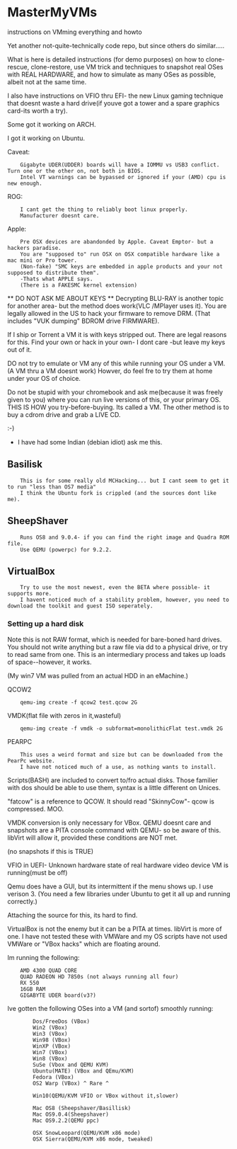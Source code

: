 # MasterMyVMs
instructions on VMming everything and howto

Yet another not-quite-technically code repo, but since others do similar.....

What is here is detailed instructions (for demo purposes) on how to clone-rescue, clone-restore, use VM trick and techniques to snapshot real OSes with REAL HARDWARE, and how to simulate as many OSes as possible, albeit not at the same time.

I also have instructions on VFIO thru EFI- the new Linux gaming technique that doesnt waste a hard drive(if youve got a tower and a spare graphics card-its worth a try).

Some got it working on ARCH.

I got it working on Ubuntu.

Caveat:

		Gigabyte UDER(UDDER) boards will have a IOMMU vs USB3 conflict. Turn one or the other on, not both in BIOS.
		Intel VT warnings can be bypassed or ignored if your (AMD) cpu is new enough.
ROG:
	
		I cant get the thing to reliably boot linux properly.
		Manufacturer doesnt care.
		
				
Apple:

		Pre OSX devices are abandonded by Apple. Caveat Emptor- but a hackers paradise.
		You are "supposed to" run OSX on OSX compatible hardware like a mac mini or Pro tower. 
		(Non-fake) "SMC keys are embedded in apple products and your not supposed to distribute them".
		-Thats what APPLE says.
		(There is a FAKESMC kernel extension)


** DO NOT ASK ME ABOUT KEYS **
Decrypting BLU-RAY is another topic for another area- but the method does work(VLC /MPlayer uses it).
You are legally allowed in the US to hack your firmware to remove DRM.
(That includes "VUK dumping" BDROM drive FIRMWARE).


If I ship or Torrent a VM it is with keys stripped out.
There are legal reasons for this. Find your own or hack in your own- I dont care -but leave my keys out of it.



DO not try to emulate or VM any of this while running your OS under a VM.
(A VM thru a VM doesnt work) Howver, do feel fre to try them at home under your OS of choice.

Do not be stupid with your chromebook and ask me(because it was freely given to you) where you can 
run live versions of this, or your primary OS. THIS IS HOW you try-before-buying. Its called a VM.
The other method is to buy a cdrom drive and grab a LIVE CD. 

:-)

- I have had some Indian (debian idiot) ask me this.



## Basilisk

		This is for some really old MCHacking... but I cant seem to get it to run "less than OS7 media"
		I think the Ubuntu fork is crippled (and the sources dont like me).

## SheepShaver
   
		Runs OS8 and 9.0.4- if you can find the right image and Quadra ROM file.
		Use QEMU (powerpc) for 9.2.2.


## VirtualBox
	
		Try to use the most newest, even the BETA where possible- it supports more.
		I havent noticed much of a stability problem, however, you need to download the toolkit and guest ISO seperately.


### Setting up a hard disk

Note this is not RAW format, which is needed for bare-boned hard drives.
You should not write anything but a raw file via dd to a physical drive, or try to read same from one.
This is an intermediary process and takes up loads of space--however, it works.

(My win7 VM was pulled from an actual HDD in an eMachine.)

QCOW2

		qemu-img create -f qcow2 test.qcow 2G
		
VMDK(flat file with zeros in it,wasteful)

		qemu-img create -f vmdk -o subformat=monolithicFlat test.vmdk 2G
		
PEARPC

		This uses a weird format and size but can be downloaded from the PearPc website.
		I have not noticed much of a use, as nothing wants to install.
		
		
Scripts(BASH) are included to convert to/fro actual disks.
Those familier with dos should be able to use them, syntax is a little different on Unices.

"fatcow" is a reference to QCOW. It should read "SkinnyCow"- qcow is compressed. MOO.



VMDK conversion is only necessary for VBox. QEMU doesnt care and snapshots are a PITA console command with QEMU- so be aware of this.
libVirt will allow it, provided these conditions are NOT met.

(no snapshots if this is TRUE)

VFIO in UEFI- Unknown hardware state of real hardware video device
VM is running(must be off)

Qemu does have a GUI, but its intermittent if the menu shows up. I use verison 3.
(You need a few libraries under Ubuntu to get it all up and running correctly.)

Attaching the source for this, its hard to find.

VirtualBox is not the enemy but it can be a PITA at times. libVirt is more of one.
I have not tested these with VMWare and my OS scripts have not used VMWare or "VBox hacks" which are floating around.

Im running the following:


		AMD 4300 QUAD CORE
		QUAD RADEON HD 7850s (not always running all four)
		RX 550
		16GB RAM
		GIGABYTE UDER board(v3?)
		
Ive gotten the following OSes into a VM (and sortof) smoothly running:

			Dos/FreeDos (VBox)
			Win2 (VBox)
			Win3 (VBox)
			Win98 (VBox)
			WinXP (VBox)
			Win7 (VBox) 
			Win8 (VBox)
			SuSe (Vbox and QEMU KVM)
			Ubuntu(MATE) (VBox and QEmu/KVM)
			Fedora (VBox)
			OS2 Warp (VBox) ^ Rare ^
			
			Win10(QEMU/KVM VFIO or VBox without it,slower)
			
			Mac OS8 (Sheepshaver/Basillisk)
			Mac OS9.0.4(Sheepshaver)
			Mac OS9.2.2(QEMU ppc)
			
			OSX SnowLeopard(QEMU/KVM x86 mode)
			OSX Sierra(QEMU/KVM x86 mode, tweaked)

